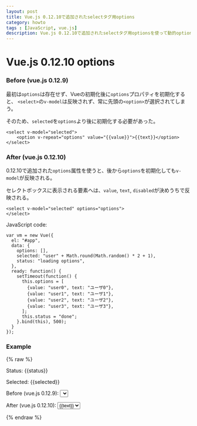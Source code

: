 ```yaml
---
layout: post
title: Vue.js 0.12.10で追加されたselectタグ用options
category: howto
tags : [JavaScript, vue.js]
description: Vue.js 0.12.10で追加されたselectタグ用optionsを使って動的option生成を行う。
---
```

Vue.js 0.12.10 options
============================

### Before  (vue.js 0.12.9)
最初は`options`は存在せず、Vueの初期化後に`options`プロパティを初期化すると、
`<select>`の`v-model`は反映されず、常に先頭の`<option>`が選択されてしまう。

そのため、`selected`を`options`より後に初期化する必要があった。

~~~
<select v-model="selected">
	<option v-repeat="options" value="{{value}}">{{text}}</option>
</select>
~~~

### After (vue.js 0.12.10)
0.12.10で追加された`options`属性を使うと、後から`options`を初期化しても`v-model`が反映される。

セレクトボックスに表示される要素へは、`value`, `text`, `disabled`が決めうちで反映される。

~~~
<select v-model="selected" options="options">
</select>
~~~

JavaScript code:

~~~
var vm = new Vue({
  el: "#app",
  data: {
    options: [],
    selected: "user" + Math.round(Math.random() * 2 + 1),
    status: "loading options",
  },
  ready: function() {
    setTimeout(function() {
      this.options = [
        {value: "user0", text: "ユーザ0"},
        {value: "user1", text: "ユーザ1"},
        {value: "user2", text: "ユーザ2"},
        {value: "user3", text: "ユーザ3"},
      ];
      this.status = "done";
    }.bind(this), 500);
  }
});
~~~

### Example

{% raw %}
<div id="app">
  <p>Status: {{status}}</p>
  <p>Selected: {{selected}}</p>
  <p>Before (vue.js 0.12.9):
    <select v-model="selected" options="options">
    </select>
  </p>
  <p>After (vue.js 0.12.10):
    <select v-model="selected">
      <option v-repeat="options" value="{{value}}">{{text}}</option>
    </select>
  </p>
</div>
<script src="http://cdnjs.cloudflare.com/ajax/libs/vue/0.12.10/vue.min.js"></script>
<script>
var vm = new Vue({
  el: "#app",
  data: {
    options: [],
    selected: "user" + Math.round(Math.random() * 2 + 1),
    status: "loading options",
  },
  ready: function() {
    setTimeout(function() {
      this.options = [
        {value: "user0", text: "ユーザ0"},
        {value: "user1", text: "ユーザ1"},
        {value: "user2", text: "ユーザ2"},
        {value: "user3", text: "ユーザ3"},
      ];
      this.status = "done";
    }.bind(this), 500);
  }
});
</script>
{% endraw %}
